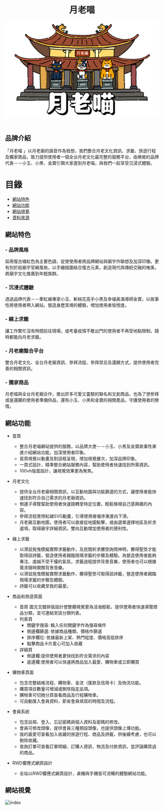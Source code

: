 <!-- # 月老喵 -->
<h1 align="center">月老喵</h1>
<div align="center">
  <img src="https://github.com/reesekuo117/MEOW/blob/ee72f1ed2babd736253ed571c29165b6df60baa1/README.img/MeowLOGO.png">
</div>
 <br>

<!-- ![LOGO](https://github.com/reesekuo117/MEOW/blob/ee72f1ed2babd736253ed571c29165b6df60baa1/README.img/MeowLOGO.png) -->

## 品牌介紹
「月老喵 」以月老廟的諧音作為發想，我們整合月老文化資訊、求籤、旅遊行程及獨家商品，致力提供使用者一個全台月老文化最完整的服務平台，由療癒的品牌代表－－小玉、小黑、金寶引領大家進到月老喵，與我們一起享受沉浸式體驗。

# 目錄
* [網站特色](#網站特色)
* [網站功能](#網站功能)
* [網站視覺](#網站視覺)
* [資料來源](#資料引用來源)

## 網站特色
### - 品牌風格
採用復古橘紅色為主要色調，促使使用者將品牌網站與廟宇作聯想及加深印像。更有別於般廟宇官網風格，以手繪插圖結合復古元素，創造現代與傳統交融的唯美，將廟宇文化推廣到年輕族群。
### - 沉浸式體驗
透過品牌代表－－牽紅線專家小玉、斬桃花高手小黑及幸福美滿導師金寶，以故事性將使用者帶入網站，營造身歷其境的體驗，增加使用者愉悅度。
### - 線上求籤
讓工作繁忙沒有時間前往現場，或考量疫情不敢出門的使用者不再受地點限制，隨時都能向月老求籤。 
### - 月老廟整合平台
整合月老文化、全台月老廟資訊、參拜流程、參拜禁忌及還願方式，提供使用者完善的相關資訊。
### - 獨家商品
月老喵與全台月老廟合作，推出許多可愛又靈驗的聯名和文創商品，也為了想參拜或是還願的使用者準備供品，還有小玉、小黑和金寶的相關產品，守護使用者的戀情。

## 網站功能
* 首頁
  * 整合月老喵網站提供的服務，以品牌大使－－小玉、小黑及金寶故事性漸進介紹網站功能，加深使用者印象。
  * 首頁視覺以動畫及對話框呈現，增加視覺層次，加深品牌印象。
  * 一頁式設計，精準整合網站服務內容，幫助使用者快速找到所需資訊。
  * 100vh版面設計，讓視覺效果更為聚焦。
* 月老文化
  * 提供全台月老廟相關資訊，以互動地圖與功能篩選的方式，讓使用者能快速找到符合自己需求的月老廟資訊。
  * 側邊子導覽幫助使用者快速跳轉至特定位置，輕鬆檢視自己感興趣的內容。
  * 參拜流程使用紅線SVG動畫，引導使用者循序漸進向下滑。
  * 月老廟互動地圖，使用者可以直接從地圖點擊，或由選單選擇地區及祈求選項，取得廟宇詳細資訊，雙向互動增加使用者的便利性。
* 線上求籤
  * 以滑鼠拖曳模擬實際求籤動作，及民間祈求擲筊詢問神明，擲得聖筊才能取得該詩籤，營造使用者親臨現場求籤的步驟及體驗。為營造使用者能夠專注、虔誠不受干擾的氣氛，求籤過程提供背景音樂，使用者也可以根據需求隨時開關背景音樂。
  * 以滑鼠拖曳模擬實際求籤動作，擲得聖筊可取得該詩籤，營造使用者親臨現場求籤的步驟及體驗。 
  * 詩籤可以收藏至我的最愛。 
* 商品和旅遊頁面
  * 首頁
    圖文交錯排版設計使整體視覺更為活潑輕鬆，提供使用者快速導覽商品分類，並可連結至該分類列表。
  * 列表頁 
      - 關鍵字搜尋: 輸入任何關鍵字作為搜尋條件
      - 側邊欄篩選: 依據商品種類、價格作篩選  
      - 排序欄位: 依據最新上架、熱門程度、價格高低排序 
      - 點擊商品卡片愛心可加入收藏
  * 詳細頁
    - 側邊欄:提供使用者更快找到符合需求的內容
    - 底邊欄:使用者可以快速將商品加入最愛、購物車或立即購買
* 購物車頁面
  * 包含完整結帳流程、購物車、金流（匯款及信用卡）及物流功能。
  * 購買項目數量可增減或刪除指定品項。
  * 購物車可切換分頁查看商品及行程購物車。
  * 可自動匯入會員資料，節省會員填寫的時間及流程。
  
* 會員系統
  * 包含註冊、登入、忘記密碼與個人資料及密碼的修改。
  * 會員可修改頭像，提供會員三種預設頭像，也提供頭像上傳功能。
  * 我的最愛可查看加入收藏的旅遊行程、商品及詩籤，供後續考慮，也可以刪除收藏。
  * 查詢訂單可查看訂單明細、訂購人資訊、物流及付款資訊，並評論購買過的商品。
* RWD響應式網頁設計
  * 全站以RWD響應式網頁設計，桌機與手機皆可流暢的體驗網站功能。

## 網站視覺
![index]()
